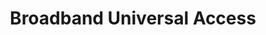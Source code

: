 ---
  slug: "/broadbanduniversalaccess"
  title: Broadband Universal Access
  focusAreas: [Communities,Economy]
  principles: [Equity,Resiliency]
  seeOther: [Wireless Communications Facilitiies Ordinances (5G),IoT and Smart Communities,Smart Location of Public Facilities]
  trackingProgressLinks: [Educational Attainment,Exports,Global Connectivity,Innovation]
---